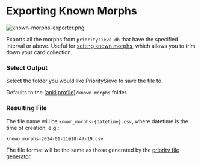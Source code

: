 # Exporting Known Morphs

![known-morphs-exporter.png](../../img/known-morphs-exporter.png)

Exports all the morphs from `prioritysieve.db` that have the specified interval or above. Useful
for [setting known morphs](../setup/setting-known-morphs.md), which allows you to trim down your card collection.

### Select Output

Select the folder you would like PrioritySieve to save the file to.

Defaults to the [[anki profile](../glossary.md#profile-folder)]`/known-morphs` folder.

### Resulting File

The file name will be `known_morphs-{datetime}.csv`, where datetime is the time of creation, e.g.:

```
known_morphs-2024-01-11@18-47-19.csv
```
The file format will be the same as those generated by the [priority file generator](generators/frequency-file-generator.md).

